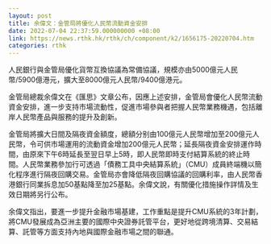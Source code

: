 ```yaml
---
layout: post
title: 余偉文：金管局將優化人民幣流動資金安排
date: 2022-07-04 22:37:59.000000000 +08:00
link: https://news.rthk.hk/rthk/ch/component/k2/1656175-20220704.htm
categories: rthk
---
```


人民銀行與金管局優化貨幣互換協議為常備協議，規模亦由5000億元人民幣/5900億港元，擴大至8000億元人民幣/9400億港元。

金管局總裁余偉文在《匯思》文章公布，因應上述安排，金管局會優化人民幣流動資金安排，進一步支持市場流動性，促進市場參與者把握人民幣業務機遇，包括離岸人民幣產品與服務的提升及創新。

金管局將擴大日間及隔夜資金額度，總額分别由100億元人民幣增加至200億元人民幣，令可供市場運用的流動資金增加200億元人民幣；延長隔夜資金安排運作時間，由原來下午6時延長至翌日早上5時，即人民幣即時支付結算系統的終止時間。人民幣業務參加行可透過「債務工具中央結算系統」（CMU）成員終端機以簡化程序進行隔夜回購交易。金管局亦會降低隔夜回購協議的回購利率，由人民幣香港銀行同業拆息加50基點降至加25基點。余偉文說，有關優化措施操作詳情及生效日期將另行公布。

余偉文指出，要進一步提升金融市場基建，工作重點是提升CMU系統的3年計劃，將CMU發展成為亞洲主要的國際中央證券託管平台，更好地從跨境清算、交易結算、託管等方面支持內地與國際金融市場之間的聯通。
